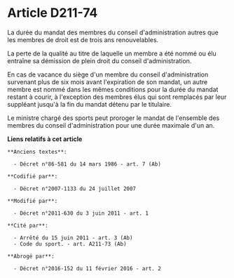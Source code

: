# Article D211-74

La durée du mandat des membres du conseil d'administration autres que les membres de droit est de trois ans renouvelables. 

La perte de la qualité au titre de laquelle un membre a été nommé ou élu entraîne sa démission de plein droit du conseil
d'administration. 

En cas de vacance du siège d'un membre du conseil d'administration survenant plus de six mois avant l'expiration de son
mandat, un autre membre est nommé dans les mêmes conditions pour la durée du mandat restant à courir, à l'exception des
membres élus qui sont remplacés par leur suppléant jusqu'à la fin du mandat détenu par le titulaire. 

Le ministre chargé des sports peut proroger le mandat de l'ensemble des membres du conseil d'administration pour une durée
maximale d'un an.

**Liens relatifs à cet article**

	**Anciens textes**:

	  - Décret n°86-581 du 14 mars 1986 - art. 7 (Ab)

	**Codifié par**:

	  - Décret n°2007-1133 du 24 juillet 2007

	**Modifié par**:

	  - Décret n°2011-630 du 3 juin 2011 - art. 1

	**Cité par**:

	  - Arrêté du 15 juin 2011 - art. 3 (Ab)
	  - Code du sport. - art. A211-73 (Ab)

	**Abrogé par**:

	  - Décret n°2016-152 du 11 février 2016 - art. 2
